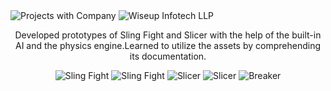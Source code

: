 <img src="https://user-images.githubusercontent.com/85858695/151645506-cdf599e6-21c3-49cf-9369-ac59f27618b1.png" alt="Projects with Company"/>
<img src="https://user-images.githubusercontent.com/85858695/166714207-e93720a8-d391-4d28-b417-6b456cd7ff2a.jpg" alt="Wiseup Infotech LLP"/>

<p align="center">Developed prototypes of Sling Fight and Slicer with the help of the built-in AI and the physics engine.Learned to utilize the assets by comprehending its documentation.
</p>
<p align="center">
  <img src="https://user-images.githubusercontent.com/85858695/151645586-f8b5367b-41e1-4e04-9296-aa047fbae179.png" alt="Sling Fight"/>
  <img src="https://user-images.githubusercontent.com/85858695/168743133-acf6c742-4c76-4ccd-b15e-d9a1ae1cf4a3.gif" alt="Sling Fight"/>
  
  <img src="https://user-images.githubusercontent.com/85858695/151645627-be3f5d97-664d-4cc9-b715-65240c93436a.png" alt="Slicer"/>
  <img src="https://user-images.githubusercontent.com/85858695/168743378-ac104bce-5f92-4bbe-80ac-f6d9a5f0e4f7.gif" alt="Slicer"/>
  
  <img src="https://user-images.githubusercontent.com/85858695/151645991-d1b6b9a9-0503-43c2-824d-921ff256dca8.png" alt="Breaker"/>
</p>
